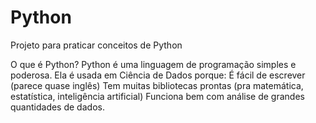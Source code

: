 # Python
Projeto para praticar conceitos de Python

O que é Python? Python é uma linguagem de programação simples e poderosa.
Ela é usada em Ciência de Dados porque: É fácil de escrever (parece quase inglês)
Tem muitas bibliotecas prontas (pra matemática, estatística, inteligência artificial)
Funciona bem com análise de grandes quantidades de dados.

